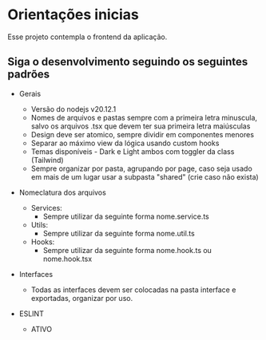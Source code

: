 # Orientações inicias

Esse projeto contempla o frontend da aplicação.

## Siga o desenvolvimento seguindo os seguintes padrões

- Gerais
  - Versão do nodejs v20.12.1
  - Nomes de arquivos e pastas sempre com a primeira letra minuscula, salvo os arquivos .tsx que devem ter sua primeira letra maiúsculas 
  - Design deve ser atomico, sempre dividir em componentes menores
  - Separar ao máximo view da lógica usando custom hooks
  - Temas disponíveis - Dark e Light ambos com toggler da class (Tailwind)
  - Sempre organizar por pasta, agrupando por page, caso seja usado em mais de um lugar usar a subpasta "shared" (crie caso não exista)

- Nomeclatura dos arquivos
  - Services:
    - Sempre utilizar da seguinte forma nome.service.ts
  - Utils:
    - Sempre utilizar da seguinte forma nome.util.ts
  - Hooks:
    - Sempre utilizar da seguinte forma nome.hook.ts ou nome.hook.tsx

- Interfaces
  - Todas as interfaces devem ser colocadas na pasta interface e exportadas, organizar por uso.


- ESLINT
  - ATIVO
 
 
